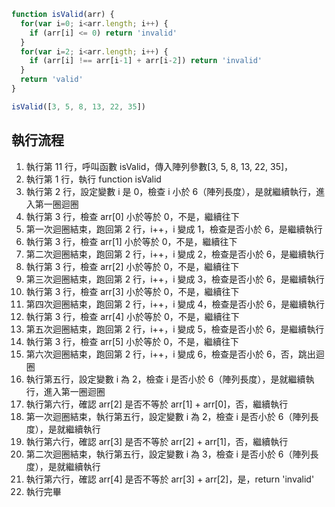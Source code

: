 ``` js
function isValid(arr) {
  for(var i=0; i<arr.length; i++) {
    if (arr[i] <= 0) return 'invalid'
  }
  for(var i=2; i<arr.length; i++) {
    if (arr[i] !== arr[i-1] + arr[i-2]) return 'invalid'
  }
  return 'valid'
}

isValid([3, 5, 8, 13, 22, 35])
```

## 執行流程
1. 執行第 11 行，呼叫函數 isValid，傳入陣列參數[3, 5, 8, 13, 22, 35]，
2. 執行第 1 行，執行 function isValid
3. 執行第 2 行，設定變數 i 是 0，檢查 i 小於 6（陣列長度），是就繼續執行，進入第一圈迴圈
4. 執行第 3 行，檢查 arr[0] 小於等於 0，不是，繼續往下
5. 第一次迴圈結束，跑回第 2 行，i++，i 變成 1，檢查是否小於 6，是繼續執行
6. 執行第 3 行，檢查 arr[1] 小於等於 0，不是，繼續往下
7. 第二次迴圈結束，跑回第 2 行，i++，i 變成 2，檢查是否小於 6，是繼續執行
8. 執行第 3 行，檢查 arr[2] 小於等於 0，不是，繼續往下
9. 第三次迴圈結束，跑回第 2 行，i++，i 變成 3，檢查是否小於 6，是繼續執行
10. 執行第 3 行，檢查 arr[3] 小於等於 0，不是，繼續往下
11. 第四次迴圈結束，跑回第 2 行，i++，i 變成 4，檢查是否小於 6，是繼續執行
12. 執行第 3 行，檢查 arr[4] 小於等於 0，不是，繼續往下
13. 第五次迴圈結束，跑回第 2 行，i++，i 變成 5，檢查是否小於 6，是繼續執行
14. 執行第 3 行，檢查 arr[5] 小於等於 0，不是，繼續往下
15. 第六次迴圈結束，跑回第 2 行，i++，i 變成 6，檢查是否小於 6，否，跳出迴圈
16. 執行第五行，設定變數 i 為 2，檢查 i 是否小於 6（陣列長度），是就繼續執行，進入第一圈迴圈
17. 執行第六行，確認 arr[2] 是否不等於 arr[1] + arr[0]，否，繼續執行
18. 第一次迴圈結束，執行第五行，設定變數 i 為 2，檢查 i 是否小於 6（陣列長度），是就繼續執行
19. 執行第六行，確認 arr[3] 是否不等於 arr[2] + arr[1]，否，繼續執行
20. 第二次迴圈結束，執行第五行，設定變數 i 為 3，檢查 i 是否小於 6（陣列長度），是就繼續執行
21. 執行第六行，確認 arr[4] 是否不等於 arr[3] + arr[2]，是，return 'invalid'
22. 執行完畢